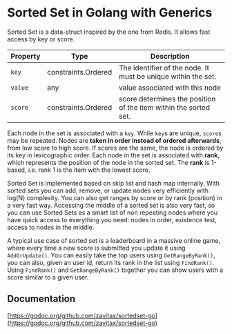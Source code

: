 # Sorted Set in Golang with Generics

Sorted Set is a data-struct inspired by the one from Redis. It allows fast access by key or score.

| Property | Type | Description |
|---|---|---|
| `key` | constraints.Ordered | The identifier of the node. It must be unique within the set. |
| `value` | any | value associated with this node |
| `score` | constraints.Ordered | score determines the position of the item within the sorted set. |

Each node in the set is associated with a `key`. While `key`s are unique, `score`s may be repeated. 
Nodes are __taken in order instead of ordered afterwards__, from low score to high score. If scores are the same, the node is ordered by its key in lexicographic order. Each node in the set is associated with __rank__, which represents the position of the node in the sorted set. The __rank__ is 1-based, i.e. rank 1 is the item with the lowest score.

Sorted Set is implemented based on skip list and hash map internally. With sorted sets you can add, remove, or update nodes very efficiently with log(N) complexity. You can also get ranges by score or by rank (position) in a very fast way. Accessing the middle of a sorted set is also very fast, so you can use Sorted Sets as a smart list of non repeating nodes where you have quick access to everything you need: nodes in order, existence test, access to nodes in the middle.

A typical use case of sorted set is a leaderboard in a massive online game, where every time a new score is submitted you update it using `AddOrUpdate()`. You can easily take the top users using `GetRangeByRank()`, you can also, given an user id, return its rank in the list using `FindRank()`. Using `FindRank()` and `GetRangeByRank()` together you can show users with a score similar to a given user.

## Documentation

[https://godoc.org/github.com/zavitax/sortedset-go](https://godoc.org/github.com/zavitax/sortedset-go)
